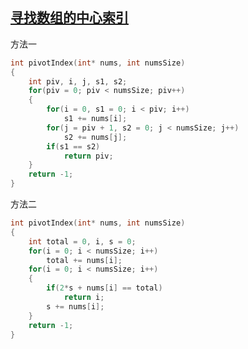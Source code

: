 ## [寻找数组的中心索引](https://leetcode-cn.com/leetbook/read/array-and-string/yf47s/)

方法一

```c
int pivotIndex(int* nums, int numsSize)
{
    int piv, i, j, s1, s2;
    for(piv = 0; piv < numsSize; piv++)
    {
        for(i = 0, s1 = 0; i < piv; i++)
            s1 += nums[i];
        for(j = piv + 1, s2 = 0; j < numsSize; j++)
            s2 += nums[j];
        if(s1 == s2)
            return piv;
    }
    return -1;
}
```

方法二

```c
int pivotIndex(int* nums, int numsSize)
{
    int total = 0, i, s = 0;
    for(i = 0; i < numsSize; i++)
        total += nums[i];
    for(i = 0; i < numsSize; i++)
    {
        if(2*s + nums[i] == total)
            return i;
        s += nums[i];
    }
    return -1;
}
```

